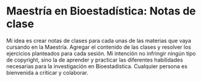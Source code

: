 # Maestría en Bioestadística: Notas de clase

Mi idea es crear notas de clases para cada unas de las materias que vaya cursando en la Maestría. Agregar el contenido de las clases y resolver los ejercicios planteados para cada sesión. 
Mi intención no infringir ningún tipo de copyright, sino la de aprender y practicar las diferentes habilidades necesarias para la investigación en Bioestadística. 
Cualquier persona es bienvenida a criticar y colaborar.
